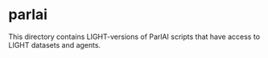# parlai

This directory contains LIGHT-versions of ParlAI scripts that have access to LIGHT datasets and agents.
